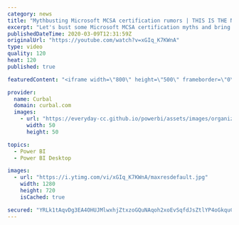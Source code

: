 ```yaml
---
category: news
title: "Mythbusting Microsoft MCSA certification rumors | THIS IS THE NEW PATH FORWARD"
excerpt: "Let's bust some Microsoft MCSA certification myths and bring some clarity!!  Link ot the certification pages: https://docs.microsoft.com/en-us/learn/certifications/browse/ Link to DA-100 equivalent of 70-778 exam: https://docs.microsoft.com/en-us/learn/certifications/exams/da-100 Link to New Power BI"
publishedDateTime: 2020-03-09T12:31:59Z
originalUrl: "https://youtube.com/watch?v=xGIq_K7KWnA"
type: video
quality: 120
heat: 120
published: true

featuredContent: "<iframe width=\"800\" height=\"500\" frameborder=\"0\" src=\"https://www.youtube.com/embed/xGIq_K7KWnA\" allow=\"accelerometer; autoplay; encrypted-media; gyroscope; picture-in-picture\" allowfullscreen></iframe>"

provider:
  name: Curbal
  domain: curbal.com
  images:
    - url: "https://everyday-cc.github.io/powerbi/assets/images/organizations/curbal.com-50x50.jpg"
      width: 50
      height: 50

topics:
  - Power BI
  - Power BI Desktop

images:
  - url: "https://i.ytimg.com/vi/xGIq_K7KWnA/maxresdefault.jpg"
    width: 1280
    height: 720
    isCached: true

secured: "YRLk1tAqvDg3EA4OHUJMlwxhjZtxzoGQuNAqoh2xoEvSqfdJsZtlYP4oGkquC0HIXFeVcPmZatElueWbrQ/jhMEyHYv7RDkudG8RAdomnxhwq5mBOmLgjYSI/9K//5XzuvTB13rVj0NcgGS43V0EXxjD2XREb3+VX9kITZyz9jcnU2JWP1Gd3GyHWzBlaag0wFXK+mGw1+BWmraf2tgh/55kMEDdUJNxVA0je09M3I1OfOub24IEFLY0H87jB+b59kO5c71wCAIcxgb2A9ON/DD4Pk3vQ9zsQBtSVLciT3+xqAJ0IXt6Z8ixXFJ4+eCHoyIwY0zOQfDF7uPY7iT4wlQuerWTDAxE2owr5AAjG3CMVIqdsinwaotByYFt9bQYeS3o6oknOlhfsE4U9xtBuVB8lxbO7edz8MkXOacfpptiL4JBdVQlw5+H7Uq3QOJG;WPA5UDP3xaMnx+oN80GLdg=="
---
```


